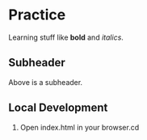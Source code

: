 # Practice

Learning stuff like **bold** and *italics*.

## Subheader
Above is a subheader.

## Local Development
1. Open index.html in your browser.cd